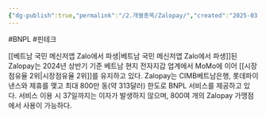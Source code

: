 ```yaml
---
{"dg-publish":true,"permalink":"/2.개별종목/Zalopay/","created":"2025-03-04T14:04:30.093+09:00","updated":"2025-07-29T21:37:05.431+09:00"}
---
```


#BNPL #핀테크 

[[베트남 국민 메신저앱 Zalo에서 파생\|베트남 국민 메신저앱 Zalo에서 파생]]된 Zalopay는 2024년 상반기 기준 베트남 현지 전자지갑 업계에서 MoMo에 이어 [[시장점유율 2위\|시장점유율 2위]]를 유지하고 있다. Zalopay는 CIMB베트남은행, 롯데파이낸스와 제휴를 맺고 최대 800만 동(약 313달러) 한도로 BNPL 서비스를 제공하고 있다. 서비스 이용 시 37일까지는 이자가 발생하지 않으며, 800여 개의 Zalopay 가맹점에서 사용이 가능하다.
